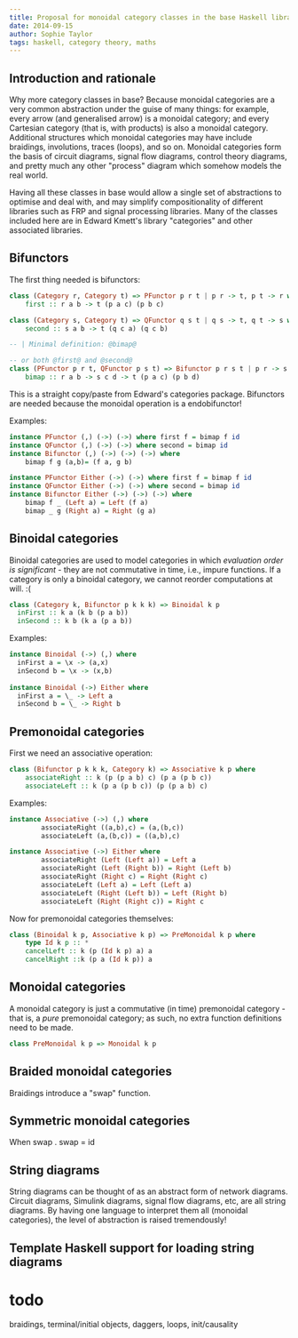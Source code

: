 ```yaml
---
title: Proposal for monoidal category classes in the base Haskell library
date: 2014-09-15
author: Sophie Taylor
tags: haskell, category theory, maths
---
```


Introduction and rationale
------------
Why more category classes in base? Because monoidal categories are a very common abstraction under the guise of many things: for example, every arrow (and generalised arrow) is a monoidal category; and every Cartesian category (that is, with products) is also a monoidal category. Additional structures which monoidal categories may have include braidings, involutions, traces (loops), and so on. Monoidal categories form the basis of circuit diagrams, signal flow diagrams, control theory diagrams, and pretty much any other "process" diagram which somehow models the real world. 

Having all these classes in base would allow a single set of abstractions to optimise and deal with, and may simplify compositionality of different libraries such as FRP and signal processing libraries. Many of the classes included here are in Edward Kmett's library "categories" and other associated libraries.

Bifunctors
----------
The first thing needed is bifunctors:

```haskell
class (Category r, Category t) => PFunctor p r t | p r -> t, p t -> r where
    first :: r a b -> t (p a c) (p b c)

class (Category s, Category t) => QFunctor q s t | q s -> t, q t -> s where
    second :: s a b -> t (q c a) (q c b)

-- | Minimal definition: @bimap@ 

-- or both @first@ and @second@
class (PFunctor p r t, QFunctor p s t) => Bifunctor p r s t | p r -> s t, p s -> r t, p t -> r s where
    bimap :: r a b -> s c d -> t (p a c) (p b d)
```

  This is a straight copy/paste from Edward's categories package. Bifunctors are needed because the monoidal operation is a endobifunctor!
  
Examples:

```haskell
instance PFunctor (,) (->) (->) where first f = bimap f id
instance QFunctor (,) (->) (->) where second = bimap id
instance Bifunctor (,) (->) (->) (->) where
    bimap f g (a,b)= (f a, g b)

instance PFunctor Either (->) (->) where first f = bimap f id
instance QFunctor Either (->) (->) where second = bimap id
instance Bifunctor Either (->) (->) (->) where
    bimap f _ (Left a) = Left (f a)
    bimap _ g (Right a) = Right (g a)
```
  
Binoidal categories
-------------------
Binoidal categories are used to model categories in which *evaluation order is significant* - they are not commutative in time, i.e., impure functions. If a category is only a binoidal category, we cannot reorder computations at will. :(

```haskell
class (Category k, Bifunctor p k k k) => Binoidal k p
  inFirst :: k a (k b (p a b))
  inSecond :: k b (k a (p a b))
```

Examples:

```haskell
instance Binoidal (->) (,) where
  inFirst a = \x -> (a,x)
  inSecond b = \x -> (x,b)
  
instance Binoidal (->) Either where
  inFirst a = \_ -> Left a
  inSecond b = \_ -> Right b
```

Premonoidal categories
----------------------
First we need an associative operation:
```haskell
class (Bifunctor p k k k, Category k) => Associative k p where
    associateRight :: k (p (p a b) c) (p a (p b c))
    associateLeft :: k (p a (p b c)) (p (p a b) c)
```

Examples:
```haskell
instance Associative (->) (,) where
        associateRight ((a,b),c) = (a,(b,c))
        associateLeft (a,(b,c)) = ((a,b),c)

instance Associative (->) Either where
        associateRight (Left (Left a)) = Left a
        associateRight (Left (Right b)) = Right (Left b)
        associateRight (Right c) = Right (Right c)
        associateLeft (Left a) = Left (Left a)
        associateLeft (Right (Left b)) = Left (Right b)
        associateLeft (Right (Right c)) = Right c
```

Now for premonoidal categories themselves:

```haskell
class (Binoidal k p, Associative k p) => PreMonoidal k p where
    type Id k p :: *
    cancelLeft :: k (p (Id k p) a) a
    cancelRight ::k (p a (Id k p)) a
```

Monoidal categories
-------------------
A monoidal category is just a commutative (in time) premonoidal category - that is, a *pure* premonoidal category; as such, no extra function definitions need to be made.
```haskell
class PreMonoidal k p => Monoidal k p
```

Braided monoidal categories
---------------------------
Braidings introduce a "swap" function.

Symmetric monoidal categories
-----------------------------
When swap . swap = id

String diagrams
---------------
String diagrams can be thought of as an abstract form of network diagrams. Circuit diagrams, Simulink diagrams, signal flow diagrams, etc, are all string diagrams. By having one language to interpret them all (monoidal categories), the level of abstraction is raised tremendously!

Template Haskell support for loading string diagrams
----------------------------------------------------

todo
====
braidings, terminal/initial objects, daggers, loops, init/causality
